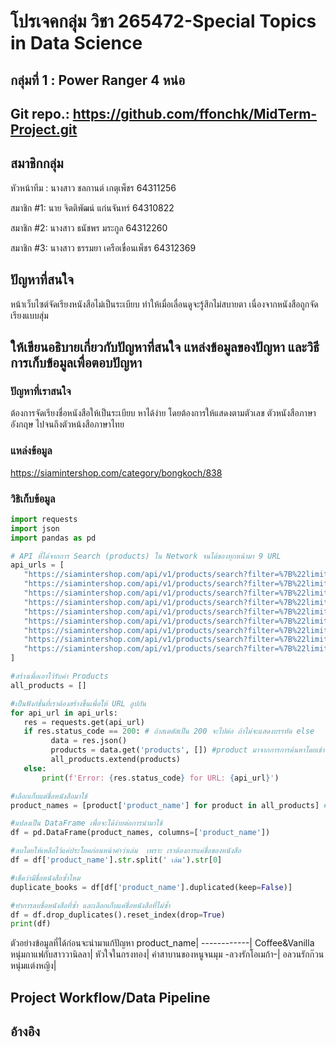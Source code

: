 # โปรเจคกลุ่ม วิชา  265472-Special Topics in Data Science 

 

## กลุ่มที่ 1 : Power Ranger 4 หน่อ
## Git repo.: https://github.com/ffonchk/MidTerm-Project.git

## สมาชิกกลุ่ม 

หัวหน้าทีม : 	นางสาว ชลกานต์ เกตุเพ็ชร 		64311256 

สมาชิก #1: 	นาย จิตติพัฒน์ แก่นจันทร์ 		64310822 

สมาชิก #2:	นางสาว ธนัชพร มระกูล 		64312260 

สมาชิก #3:	นางสาว ธรรมยา เครือเขื่อนเพ็ชร 	64312369 

 

## ปัญหาที่สนใจ 
 หน้าเว็บไซต์จัดเรียงหนังสือไม่เป็นระเบียบ ทำให้เมื่อเลื่อนดูจะรู้สึกไม่สบายตา เนื่องจากหนังสือถูกจัดเรียงแบบสุ่ม

## ให้เขียนอธิบายเกี่ยวกับปัญหาที่สนใจ แหล่งข้อมูลของปัญหา และวิธีการเก็บข้อมูลเพื่อตอบปัญหา 
 ### ปัญหาที่เราสนใจ
 ต้องการจัดเรียงชื่อหนังสือให้เป็นระเบียบ หาได้ง่าย โดยต้องการให้แสดงตามตัวเลข ตัวหนังสือภาษาอังกฤษ ไปจนถึงตัวหน้งสือภาษาไทย 
 ### แหล่งข้อมูล
 https://siamintershop.com/category/bongkoch/838
 ### วิธิเก็บข้อมูล
 ```python
import requests
import json
import pandas as pd

# API ที่ได้จากการ Search (products) ใน Network จนได้ของทุกหน้ามา 9 URL
api_urls = [
    "https://siamintershop.com/api/v1/products/search?filter=%7B%22limit%22:60,%22offset%22:0,%22category_id%22:%22838%22,%22category_with_child%22:true%7D&include=shop_mini,dropship",
    "https://siamintershop.com/api/v1/products/search?filter=%7B%22limit%22:60,%22offset%22:60,%22category_id%22:%22838%22,%22category_with_child%22:true%7D&include=shop_mini,dropship",
    "https://siamintershop.com/api/v1/products/search?filter=%7B%22limit%22:60,%22offset%22:120,%22category_id%22:%22838%22,%22category_with_child%22:true%7D&include=shop_mini,dropship",
    "https://siamintershop.com/api/v1/products/search?filter=%7B%22limit%22:60,%22offset%22:180,%22category_id%22:%22838%22,%22category_with_child%22:true%7D&include=shop_mini,dropship",
    "https://siamintershop.com/api/v1/products/search?filter=%7B%22limit%22:60,%22offset%22:240,%22category_id%22:%22838%22,%22category_with_child%22:true%7D&include=shop_mini,dropship",
    "https://siamintershop.com/api/v1/products/search?filter=%7B%22limit%22:60,%22offset%22:300,%22category_id%22:%22838%22,%22category_with_child%22:true%7D&include=shop_mini,dropship",
    "https://siamintershop.com/api/v1/products/search?filter=%7B%22limit%22:60,%22offset%22:360,%22category_id%22:%22838%22,%22category_with_child%22:true%7D&include=shop_mini,dropship",
    "https://siamintershop.com/api/v1/products/search?filter=%7B%22limit%22:60,%22offset%22:420,%22category_id%22:%22838%22,%22category_with_child%22:true%7D&include=shop_mini,dropship",
    "https://siamintershop.com/api/v1/products/search?filter=%7B%22limit%22:60,%22offset%22:480,%22category_id%22:%22838%22,%22category_with_child%22:true%7D&include=shop_mini,dropship"
]

#สร้างเพื่อเอาไว้รับค่า Products
all_products = []

#เป็นฟังก์ชั่นที่เราต้องสร้างขึ้นเพื่อให้ URL ลูปกัน
for api_url in api_urls:
    res = requests.get(api_url)
    if res.status_code == 200: # ถ้าสเตตัสเป็น 200 จะไปต่อ ถ้าไม่จะแสดงบรรทัด else
          data = res.json()
          products = data.get('products', []) #product มาจากการการค้นหาโดยเข้า Inspace หน้า Elements และหาว่าชื่อหนังสือเก็บในตัวแปรไหน แล้วเราเอาชื่อตัวแปร(products)ไปค้นหา API ของแต่ละหน้า 
          all_products.extend(products)
    else:
        print(f'Error: {res.status_code} for URL: {api_url}')

#เลือกเก็บแต่ชื่อหนังสือมาใช้
product_names = [product['product_name'] for product in all_products] #สร้างฟังก์ชั่น โดยกำหนดตัวแปรด้วย เพื่อจะเอามาใช้

#แปลงเป็น DataFrame เพื่อจะได้ง่ายต่อการนำมาใช้
df = pd.DataFrame(product_names, columns=['product_name'])

#ลบโดยให้เหลือไว้แค่ประโยคก่อนหน้าคำว่าเล่ม  เพราะ เราต้องการแค่ชื่อของหนังสือ
df = df['product_name'].str.split(' เล่ม').str[0]

#เช็คว่ามีชื่อหนังสือซ้ำไหม
duplicate_books = df[df['product_name'].duplicated(keep=False)]

#ทำการลบชื่อหนังสือที่ซ้ำ และเลือกเก็บแค่ชื่อหนังสือที่ไม่ซ้ำ
df = df.drop_duplicates().reset_index(drop=True)
print(df)
```
ตัวอย่างข้อมูลที่ได้ก่อนจะนำมาแก้ปัญหา
product_name|
------------|
Coffee&Vanilla หนุ่มกาแฟกับสาววานิลลา|
หัวใจในกรงทอง|
คำสาบานของหนูจนมุม -ลวงรักโอเมก้า-|
อลวนรักก๊วนหนุ่มแต่งหญิง|


 
## Project Workflow/Data Pipeline 

## อ้างอิง 

